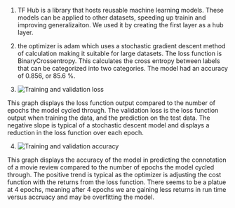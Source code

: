 1) TF Hub is a library that hosts reusable machine learning models. These models can be applied to other datasets, speeding up trainin and improving generalizaiton.
We used it by creating the first layer as a hub layer.

2) the optimizer is adam which uses a stochastic gradient descent method of calculation making it suitable for large datasets. The loss function is BinaryCrossentropy. This calculates the cross entropy 
between labels that can be categorized into two categories. The model had an accuracy of 0.856, or 85.6 %. 

3) ![Training and validation loss](https://user-images.githubusercontent.com/67921793/87189861-6d820100-c2bf-11ea-87cf-50b85402aed7.png)

This graph displays the loss function output compared to the number of epochs the model cycled through. The validation loss is the loss function output when training the data, and the prediction on the test data.
The negative slope is typical of a stochastic descent model and displays a reduction in the loss function over each epoch.

4) ![Training and validation accuracy](https://user-images.githubusercontent.com/67921793/87190333-4841c280-c2c0-11ea-9ee1-c68437eeb094.png)

This graph displays the accuracy of the model in predicting the connotation of a movie review compared to the number of epochs the model cycled through. The positive trend is typical as the optimizer is 
adjusting the cost function with the returns from the loss function. There seems to be a platue at 4 epochs, meaning after 4 epochs we are gaining less returns in run time versus accruacy and may be 
overfitting the model.
